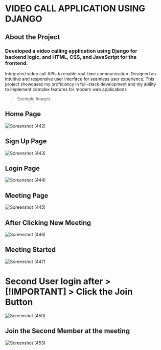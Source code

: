 # **VIDEO CALL APPLICATION USING DJANGO**

## About the Project 
### Developed a video calling application using Django for backend logic, and HTML, CSS, and JavaScript for the frontend. 
Integrated video call APIs to enable real-time communication. Designed an intuitive and responsive user interface for 
seamless user experience. This project showcases my proficiency in full-stack development and my ability to implement 
complex features for modern web applications
> Example Images
## Home Page 
![Screenshot (442)](https://github.com/Arjunan1234/videocall-django/assets/63443618/97dace46-e33c-4d66-a7f7-bf99f1732a2e)
## Sign Up Page
![Screenshot (443)](https://github.com/Arjunan1234/videocall-django/assets/63443618/1a50232b-29d7-4071-999c-1bdcd1eb8b04)
## Login Page
![Screenshot (444)](https://github.com/Arjunan1234/videocall-django/assets/63443618/aa6ae071-829f-4541-87db-3ae363cd8746)
## Meeting Page
![Screenshot (445)](https://github.com/Arjunan1234/videocall-django/assets/63443618/20b64921-c0bf-4bd9-abb7-d43870f444ac)
## After Clicking New Meeting
![Screenshot (446)](https://github.com/Arjunan1234/videocall-django/assets/63443618/a2bacbe7-40da-43ab-98f1-f36399cf3d64)
## Meeting Started
![Screenshot (447)](https://github.com/Arjunan1234/videocall-django/assets/63443618/d0af406a-abd7-45ea-aa27-3eb5cdc8ba97)
# **Second User login after** > [!IMPORTANT] > Click the Join Button
![Screenshot (450)](https://github.com/Arjunan1234/videocall-django/assets/63443618/6019a990-f8c9-44a5-a095-1ccafa2d7925)
## Join the Second Member at the meeting
![Screenshot (453)](https://github.com/Arjunan1234/videocall-django/assets/63443618/dbf409bd-d31f-4128-9862-499d98b77383)

